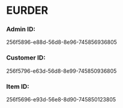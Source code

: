 # EURDER #

### Admin ID: ###
256f5896-e88d-56d8-8e96-745856936805

### Customer ID: ###
256f5796-e63d-56d8-8e99-745850936805

### Item ID: ###
256f5696-e93d-56e8-8d90-745850123805
